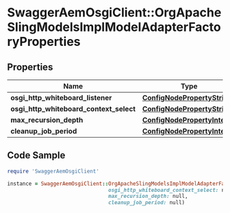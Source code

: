 # SwaggerAemOsgiClient::OrgApacheSlingModelsImplModelAdapterFactoryProperties

## Properties

Name | Type | Description | Notes
------------ | ------------- | ------------- | -------------
**osgi_http_whiteboard_listener** | [**ConfigNodePropertyString**](ConfigNodePropertyString.md) |  | [optional] 
**osgi_http_whiteboard_context_select** | [**ConfigNodePropertyString**](ConfigNodePropertyString.md) |  | [optional] 
**max_recursion_depth** | [**ConfigNodePropertyInteger**](ConfigNodePropertyInteger.md) |  | [optional] 
**cleanup_job_period** | [**ConfigNodePropertyInteger**](ConfigNodePropertyInteger.md) |  | [optional] 

## Code Sample

```ruby
require 'SwaggerAemOsgiClient'

instance = SwaggerAemOsgiClient::OrgApacheSlingModelsImplModelAdapterFactoryProperties.new(osgi_http_whiteboard_listener: null,
                                 osgi_http_whiteboard_context_select: null,
                                 max_recursion_depth: null,
                                 cleanup_job_period: null)
```



